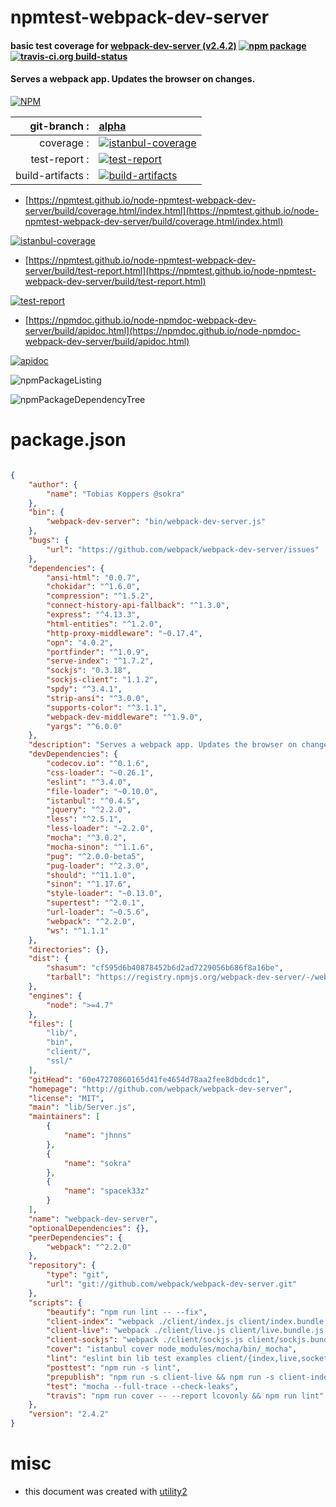 # npmtest-webpack-dev-server

#### basic test coverage for  [webpack-dev-server (v2.4.2)](http://github.com/webpack/webpack-dev-server)  [![npm package](https://img.shields.io/npm/v/npmtest-webpack-dev-server.svg?style=flat-square)](https://www.npmjs.org/package/npmtest-webpack-dev-server) [![travis-ci.org build-status](https://api.travis-ci.org/npmtest/node-npmtest-webpack-dev-server.svg)](https://travis-ci.org/npmtest/node-npmtest-webpack-dev-server)

#### Serves a webpack app. Updates the browser on changes.

[![NPM](https://nodei.co/npm/webpack-dev-server.png?downloads=true&downloadRank=true&stars=true)](https://www.npmjs.com/package/webpack-dev-server)

| git-branch : | [alpha](https://github.com/npmtest/node-npmtest-webpack-dev-server/tree/alpha)|
|--:|:--|
| coverage : | [![istanbul-coverage](https://npmtest.github.io/node-npmtest-webpack-dev-server/build/coverage.badge.svg)](https://npmtest.github.io/node-npmtest-webpack-dev-server/build/coverage.html/index.html)|
| test-report : | [![test-report](https://npmtest.github.io/node-npmtest-webpack-dev-server/build/test-report.badge.svg)](https://npmtest.github.io/node-npmtest-webpack-dev-server/build/test-report.html)|
| build-artifacts : | [![build-artifacts](https://npmtest.github.io/node-npmtest-webpack-dev-server/glyphicons_144_folder_open.png)](https://github.com/npmtest/node-npmtest-webpack-dev-server/tree/gh-pages/build)|

- [https://npmtest.github.io/node-npmtest-webpack-dev-server/build/coverage.html/index.html](https://npmtest.github.io/node-npmtest-webpack-dev-server/build/coverage.html/index.html)

[![istanbul-coverage](https://npmtest.github.io/node-npmtest-webpack-dev-server/build/screenCapture.buildCi.browser.%252Ftmp%252Fbuild%252Fcoverage.lib.html.png)](https://npmtest.github.io/node-npmtest-webpack-dev-server/build/coverage.html/index.html)

- [https://npmtest.github.io/node-npmtest-webpack-dev-server/build/test-report.html](https://npmtest.github.io/node-npmtest-webpack-dev-server/build/test-report.html)

[![test-report](https://npmtest.github.io/node-npmtest-webpack-dev-server/build/screenCapture.buildCi.browser.%252Ftmp%252Fbuild%252Ftest-report.html.png)](https://npmtest.github.io/node-npmtest-webpack-dev-server/build/test-report.html)

- [https://npmdoc.github.io/node-npmdoc-webpack-dev-server/build/apidoc.html](https://npmdoc.github.io/node-npmdoc-webpack-dev-server/build/apidoc.html)

[![apidoc](https://npmdoc.github.io/node-npmdoc-webpack-dev-server/build/screenCapture.buildCi.browser.%252Ftmp%252Fbuild%252Fapidoc.html.png)](https://npmdoc.github.io/node-npmdoc-webpack-dev-server/build/apidoc.html)

![npmPackageListing](https://npmtest.github.io/node-npmtest-webpack-dev-server/build/screenCapture.npmPackageListing.svg)

![npmPackageDependencyTree](https://npmtest.github.io/node-npmtest-webpack-dev-server/build/screenCapture.npmPackageDependencyTree.svg)



# package.json

```json

{
    "author": {
        "name": "Tobias Koppers @sokra"
    },
    "bin": {
        "webpack-dev-server": "bin/webpack-dev-server.js"
    },
    "bugs": {
        "url": "https://github.com/webpack/webpack-dev-server/issues"
    },
    "dependencies": {
        "ansi-html": "0.0.7",
        "chokidar": "^1.6.0",
        "compression": "^1.5.2",
        "connect-history-api-fallback": "^1.3.0",
        "express": "^4.13.3",
        "html-entities": "^1.2.0",
        "http-proxy-middleware": "~0.17.4",
        "opn": "4.0.2",
        "portfinder": "^1.0.9",
        "serve-index": "^1.7.2",
        "sockjs": "0.3.18",
        "sockjs-client": "1.1.2",
        "spdy": "^3.4.1",
        "strip-ansi": "^3.0.0",
        "supports-color": "^3.1.1",
        "webpack-dev-middleware": "^1.9.0",
        "yargs": "^6.0.0"
    },
    "description": "Serves a webpack app. Updates the browser on changes.",
    "devDependencies": {
        "codecov.io": "^0.1.6",
        "css-loader": "~0.26.1",
        "eslint": "^3.4.0",
        "file-loader": "~0.10.0",
        "istanbul": "^0.4.5",
        "jquery": "^2.2.0",
        "less": "^2.5.1",
        "less-loader": "~2.2.0",
        "mocha": "^3.0.2",
        "mocha-sinon": "^1.1.6",
        "pug": "^2.0.0-beta5",
        "pug-loader": "^2.3.0",
        "should": "^11.1.0",
        "sinon": "^1.17.6",
        "style-loader": "~0.13.0",
        "supertest": "^2.0.1",
        "url-loader": "~0.5.6",
        "webpack": "^2.2.0",
        "ws": "^1.1.1"
    },
    "directories": {},
    "dist": {
        "shasum": "cf595d6b40878452b6d2ad7229056b686f8a16be",
        "tarball": "https://registry.npmjs.org/webpack-dev-server/-/webpack-dev-server-2.4.2.tgz"
    },
    "engines": {
        "node": ">=4.7"
    },
    "files": [
        "lib/",
        "bin",
        "client/",
        "ssl/"
    ],
    "gitHead": "60e47270860165d41fe4654d78aa2fee8dbdcdc1",
    "homepage": "http://github.com/webpack/webpack-dev-server",
    "license": "MIT",
    "main": "lib/Server.js",
    "maintainers": [
        {
            "name": "jhnns"
        },
        {
            "name": "sokra"
        },
        {
            "name": "spacek33z"
        }
    ],
    "name": "webpack-dev-server",
    "optionalDependencies": {},
    "peerDependencies": {
        "webpack": "^2.2.0"
    },
    "repository": {
        "type": "git",
        "url": "git://github.com/webpack/webpack-dev-server.git"
    },
    "scripts": {
        "beautify": "npm run lint -- --fix",
        "client-index": "webpack ./client/index.js client/index.bundle.js --color --config client/webpack.config.js -p",
        "client-live": "webpack ./client/live.js client/live.bundle.js --color --config client/webpack.config.js -p",
        "client-sockjs": "webpack ./client/sockjs.js client/sockjs.bundle.js --color --config client/webpack.sockjs.config.js -p",
        "cover": "istanbul cover node_modules/mocha/bin/_mocha",
        "lint": "eslint bin lib test examples client/{index,live,socket,sockjs,overlay,webpack.config}.js",
        "posttest": "npm run -s lint",
        "prepublish": "npm run -s client-live && npm run -s client-index && npm run -s client-sockjs",
        "test": "mocha --full-trace --check-leaks",
        "travis": "npm run cover -- --report lcovonly && npm run lint"
    },
    "version": "2.4.2"
}
```



# misc
- this document was created with [utility2](https://github.com/kaizhu256/node-utility2)
